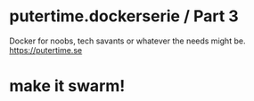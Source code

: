 # putertime.dockerserie / Part 3
Docker for noobs, tech savants or whatever the needs might be.
https://putertime.se

# make it swarm!